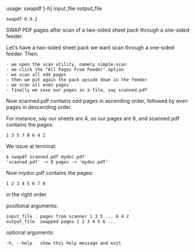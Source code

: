 usage: swapdf [-h] input_file output_file

    swapdf 0.9.2

SWAP PDF pages after scan of a two-sided sheet pack through a one-sided feeder.

Let's have a two-sided sheet pack we want scan through a one-sided feeder. Then:

    - we open the scan utility, namely simple-scan
    - we click the "All Pages From Feeder" option
    - we scan all odd pages
    - then we put again the pack upside down in the feeder
    - we scan all even pages
    - finally we save our pages in a file, say scanned.pdf

Now scanned.pdf contains odd pages in ascending order, followed by even pages in
descending order.

For instance, say our sheets are 4, so our pages are 8, and scanned.pdf contains
the pages:

    1 3 5 7 8 6 4 2
    
We issue at terminal:

    $ swapdf scanned.pdf mydoc.pdf
    'scanned.pdf' -> 8 pages -> 'mydoc.pdf'

Now mydoc.pdf contains the pages:

    1 2 3 4 5 6 7 8

in the right order.

positional arguments:
    
    input_file   pages from scanner 1 3 5 ... 6 4 2
    output_file  swapped pages 1 2 3 4 5 6 ...

optional arguments:
    
    -h, --help   show this help message and exit
